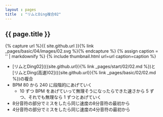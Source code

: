 ```yaml
---
layout : pages
title  : "リムとDing複合02"
---
```


## {{ page.title }}

{% capture url %}{{ site.github.url }}{% link _pages/basic/04/images/02.svg %}{% endcapture %}
{% assign caption = '' | markdownify %}
{% include thumbnail.html url=url caption=caption %}

* [リムとDing02]({{site.github.url}}{% link _pages/start/02/02.md %})と[リムとDing(高速)02]({{site.github.url}}{% link _pages/basic/02/02.md %})の複合
* BPM 80 から 240 に段階的にあげていく
  * 10 ずつ BPM をあげていって無理そうになったらできた速さから 5 ずつ、それでも無理なら 1 ずつとあげていく
* 8分音符の部分でミスをしたら同じ速度の8分音符の最初から
* 4分音符の部分でミスをしたら同じ速度の4分音符の最初から